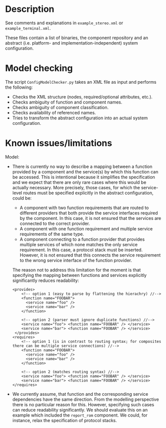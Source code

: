 # Description

See comments and explanations in `example_stereo.xml` or `example_terminal.xml`.

These files contain a list of binaries, the component repository and an abstract (i.e. platform- and implementation-independent) system configuration.

# Model checking

The script `ConfigModelChecker.py` takes an XML file as input and performs the following:

* Checks the XML structure (nodes, required/optional attributes, etc.).
* Checks ambiguity of function and component names.
* Checks ambiguity of component classification.
* Checks availability of referenced names.
* Tries to transform the abstract configuration into an actual system configuration.

# Known issues/limitations

Model:

* There is currently no way to describe a mapping between a function provided
  by a component and the service(s) by which this function can be accessed. This
  is intentional because it simplifies the specification and we expect that there
  are only rare cases where this would be actually necessary. More precisely, those
  cases, for which the service-level routes must be specified explicitly in the abstract
  configuration, could be:
  
  * A component with two function requirements that are routed to different providers
    that both provide the service interfaces required by the component. In this case,
	 it is not ensured that the services are connected to the correct provider.
  * A component with one function requirement and multiple service requirements of the 
    same type.
  * A component connecting to a function provider that provides multiple services of
    which none matches the only service requirement. In this case, a protocol stack
	 must be inserted. However, it is not ensured that this connects the service 
	 requirement to the wrong service interface of the function provider.

  The reason not to address this limitation for the moment is that specifying the
  mapping between functions and services explicitly significantly reduces readability:

      <provides>
		  <!-- option 1 (easy to parse by flattening the hierachry) //-->
		  <function name="FOOBAR">
		    <service name="foo" />
		    <service name="bar" />
		  </function>

		  <!-- option 2 (parser must ignore duplicate functions) //-->
		  <service name="foo"> <function name="FOOBAR" /> </service>
		  <service name="bar"> <function name="FOOBAR" /> </service>
	   </provides>
      <requires>
		  <!-- option 1 (is in contrast to routing syntax; for composites there can be multiple service connections) //-->
		  <function name="FOOBAR">
		    <service name="foo" />
		    <service name="bar" />
		  </function>

		  <!-- option 2 (matches routing syntax) //-->
		  <service name="foo"> <function name="FOOBAR" /> </service>
		  <service name="bar"> <function name="FOOBAR" /> </service>
      </requires>

* We currently assume, that function and the corresponding service dependencies have
  the same direction. From the modelling perspective there is no particular reason for
  this. However, specifying such cases can reduce readability significantly. We should
  evaluate this on an example which included the `report_rom` component. We could, for
  instance, relax the specification of protocol stacks.

